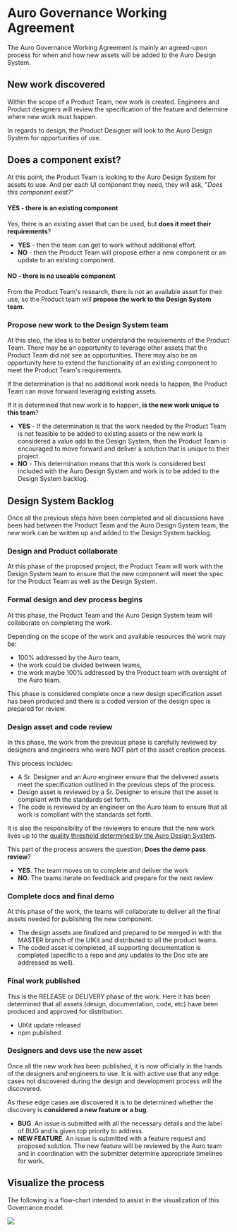 # Auro Governance Working Agreement

The Auro Governance Working Agreement is mainly an agreed-upon process for when and how new assets will be added to the Auro Design System.

## New work discovered

Within the scope of a Product Team, new work is created. Engineers and Product designers will review the specification of the feature and determine where new work must happen.

In regards to design, the Product Designer will look to the Auro Design System for opportunities of use.

## Does a component exist?

At this point, the Product Team is looking to the Auro Design System for assets to use. And per each UI component they need, they will ask, "*Does this component exist?*"

#### YES - there is an existing component

Yes, there is an existing asset that can be used, but **does it meet their requirements**?

* **YES** - then the team can get to work without additional effort.
* **NO** - then the Product Team will propose either a new component or an update to an existing component.

#### NO - there is no useable component

From the Product Team's research, there is not an available asset for their use, so the Product team will **propose the work to the Design System team**.

### Propose new work to the Design System team

At this step, the idea is to better understand the requirements of the Product Team. There may be an opportunity to leverage other assets that the Product Team did not see as opportunities. There may also be an opportunity here to extend the functionality of an existing component to meet the Product Team's requirements.

If the determination is that no additional work needs to happen, the Product Team can move forward leveraging existing assets.

If it is determined that new work is to happen, **is the new work unique to this team**?

* **YES** - If the determination is that the work needed by the Product Team is not feasible to be added to existing assets or the new work is considered a value add to the Design System, then the Product Team is encouraged to move forward and deliver a solution that is unique to their project.
* **NO** - This determination means that this work is considered best included with the Auro Design System and work is to be added to the Design System backlog.

## Design System Backlog

Once all the previous steps have been completed and all discussions have been had between the Product Team and the Auro Design System team, the new work can be written up and added to the Design System backlog.

### Design and Product collaborate

At this phase of the proposed project, the Product Team will work with the Design System team to ensure that the new component will meet the spec for the Product Team as well as the Design System.

### Formal design and dev process begins

At this phase, the Product Team and the Auro Design System team will collaborate on completing the work.

Depending on the scope of the work and available resources the work may be:

* 100% addressed by the Auro team,
* the work could be divided between teams,
* the work maybe 100% addressed by the Product team with oversight of the Auro team.

This phase is considered complete once a new design specification asset has been produced and there is a coded version of the design spec is prepared for review.

### Design asset and code review

In this phase, the work from the previous phase is carefully reviewed by designers and engineers who were NOT part of the asset creation process.

This process includes:

* A Sr. Designer and an Auro engineer ensure that the delivered assets meet the specification outlined in the previous steps of the process.
* Design asset is reviewed by a Sr. Designer to ensure that the asset is compliant with the standards set forth.
* The code is reviewed by an engineer on the Auro team to ensure that all work is compliant with the standards set forth.

It is also the responsibility of the reviewers to ensure that the new work lives up to the [quality threshold determined by the Auro Design System](https://github.com/AlaskaAirlines/auro_docs/blob/master/src/WORKING_AGREEMENT.md).

This part of the process answers the question; **Does the demo pass review**?

* **YES**. The team moves on to complete and deliver the work
* **NO**. The teams iterate on feedback and prepare for the next review

### Complete docs and final demo

At this phase of the work, the teams will collaborate to deliver all the final assets needed for publishing the new component.

* The design assets are finalized and prepared to be merged in with the MASTER branch of the UIKit and distributed to all the product teams.
* The coded asset is completed, all supporting documentation is completed (specific to a repo and any updates to the Doc site are addressed as well).

### Final work published

This is the RELEASE or DELIVERY phase of the work. Here it has been determined that all assets (design, documentation, code, etc) have been produced and approved for distribution.

* UIKit update released
* npm published

### Designers and devs use the new asset

Once all the new work has been published, it is now officially in the hands of the designers and engineers to use. It is with active use that any edge cases not discovered during the design and development process will the discovered.

As these edge cases are discovered it is to be determined whether the discovery is **considered a new feature or a bug**.

* **BUG**. An issue is submitted with all the necessary details and the label of BUG and is given top priority to address.
* **NEW FEATURE**. An issue is submitted with a feature request and proposed solution. The new feature will be reviewed by the Auro team and in coordination with the submitter determine appropriate timelines for work.




## Visualize the process

The following is a flow-chart intended to assist in the visualization of this Governance model.

![](https://mermaid.ink/img/eyJjb2RlIjoiZ3JhcGggVERcbkFbUHJvZHVjdCBuZWVkcyBuZXcgd29ya10gLS0-IEJ7RG9lcyB0aGUgPGJyPmNvbXBvbmVudCBleGlzdD99XG5CIC0tPnxZZXN8IER7RG9lcyBpdCBtZWV0IHRoZTxicj5mdWxsIHJlcXVpcmVtZW50cz99XG5EIC0tPnxOb3wgQ1xuQiAtLT58Tm98IENbUHJvZHVjdCBhbmQgRFMgdGVhbSA8YnI-ZGlzY3VzcyBmdWxsIHJlcXVpcmVtZW50c11cbkQgLS0-IHxZZXN8IEVbTGV2ZXJhZ2UgZXhpc3RpbmcgYXNzZXRzXVxuQyAtLT4gRntEb2VzIG5ldyB3b3JrPGJyPm5lZWQgdG8gaGFwcGVuP31cbkYgLS0-IHxOb3wgRVxuRiAtLT4gfFllc3wgR3tJcyB0aGUgd29yayB1bmlxdWU_fVxuRyAtLT4gfFllc3wgSFtQcm9kdWN0IHRlYW0gZG9lcyB0aGUgd29ya11cbkcgLS0-IHxOb3wgSVtBZGQgaXRlbSB0byBEUyBiYWNrbG9nXVxuSSAtLT4gSltEZXNpZ24gYW5kIFByb2R1Y3Q8YnI-Y29sbGFiIG9uIGl0ZXJhdGU8YnI-b24gc3BlY3MsIHByb2R1Y2UgYXNzZXRzXVxuSiAtLT4gS1tGb3JtYWwgZGVzaWduIGFuZCA8YnI-ZGV2ZWxvcG1lbnQgcHJvY2VzcyBiZWdpbnNdXG5LIC0tPiBMW0RTIFN5bWJvbCBjcmVhdGVkLDxicj4xc3QgZHJhZnQgZGVtbyBjcmVhdGVkLDxicj5yZXZpZXcgd2l0aCBEUyBhbmQgUHJvZHVjdCB0ZWFtXVxuTCAtLT4gTXtEb2VzIGRlbW88YnI-cGFzcyByZXZpZXc_fVxuTSAtLT4gfE5vfCBPW1RlYW1zIGl0ZXJhdGUgb24gZmVlZGJhY2tdXG5NIC0tPiB8WWVzfCBQW0NvbXBsZXRlIGRvY3VtZW50YXRpb24sPGJyPnByb2R1Y2UgZGVtbyBmb3IgcmVsZWFzZV1cblAgLS0-IFFbRGVzaWduIHdvcmsgbWVyZ2VkIGludG8gVUlLaXQsPGJyPm5ldyBXQyBwdWJsaXNoZWRdXG5RIC0tPiBSW1Byb2R1Y3QgRGVzaWduZXIgdXBkYXRlcyBVSUtpdCw8YnI-ZW5naW5lZXIgYWRkcyBuZXcgY29tcG9uZW50XVxuUiAtLT4gU3tCdWdzIG9yPGJyPm1pc3NpZ24gZmVhdHVyZT99XG5TIC0tPiB8QlVHfCBVW0lzc3VlIHN1Ym1pdHRlZCB3aXRoPGJyPmhpZ2ggcHJpb3JpdHkgZm9yPGJyPnJldmlldyBhbmQgcmVzb2x1dGlvbl1cblMgLS0-IHxGRUFUVVJFfCBUW0lzc3VlIHN1Ym1pdHRlZCB0byByZXBvPGJyPmZvciByZXZpZXcgYnkgdGhlIDxicj5BdXJvIERTIFRlYW1dIiwibWVybWFpZCI6eyJ0aGVtZSI6ImRlZmF1bHQifSwidXBkYXRlRWRpdG9yIjpmYWxzZX0)

<!-- [Editor][1] -->

[1]: https://mermaid-js.github.io/mermaid-live-editor/#/edit/eyJjb2RlIjoiZ3JhcGggVERcbkFbUHJvZHVjdCBuZWVkcyBuZXcgd29ya10gLS0-IEJ7RG9lcyB0aGUgPGJyPmNvbXBvbmVudCBleGlzdD99XG5CIC0tPnxZZXN8IER7RG9lcyBpdCBtZWV0IHRoZTxicj5mdWxsIHJlcXVpcmVtZW50cz99XG5EIC0tPnxOb3wgQ1xuQiAtLT58Tm98IENbUHJvZHVjdCBhbmQgRFMgdGVhbSA8YnI-ZGlzY3VzcyBmdWxsIHJlcXVpcmVtZW50c11cbkQgLS0-IHxZZXN8IEVbTGV2ZXJhZ2UgZXhpc3RpbmcgYXNzZXRzXVxuQyAtLT4gRntEb2VzIG5ldyB3b3JrPGJyPm5lZWQgdG8gaGFwcGVuP31cbkYgLS0-IHxOb3wgRVxuRiAtLT4gfFllc3wgR3tJcyB0aGUgd29yayB1bmlxdWU_fVxuRyAtLT4gfFllc3wgSFtQcm9kdWN0IHRlYW0gZG9lcyB0aGUgd29ya11cbkcgLS0-IHxOb3wgSVtBZGQgaXRlbSB0byBEUyBiYWNrbG9nXVxuSSAtLT4gSltEZXNpZ24gYW5kIFByb2R1Y3Q8YnI-Y29sbGFiIG9uIGl0ZXJhdGU8YnI-b24gc3BlY3MsIHByb2R1Y2UgYXNzZXRzXVxuSiAtLT4gS1tGb3JtYWwgZGVzaWduIGFuZCA8YnI-ZGV2ZWxvcG1lbnQgcHJvY2VzcyBiZWdpbnNdXG5LIC0tPiBMW0RTIFN5bWJvbCBjcmVhdGVkLDxicj4xc3QgZHJhZnQgZGVtbyBjcmVhdGVkLDxicj5yZXZpZXcgd2l0aCBEUyBhbmQgUHJvZHVjdCB0ZWFtXVxuTCAtLT4gTXtEb2VzIGRlbW88YnI-cGFzcyByZXZpZXc_fVxuTSAtLT4gfE5vfCBPW1RlYW1zIGl0ZXJhdGUgb24gZmVlZGJhY2tdXG5NIC0tPiB8WWVzfCBQW0NvbXBsZXRlIGRvY3VtZW50YXRpb24sPGJyPnByb2R1Y2UgZGVtbyBmb3IgcmVsZWFzZV1cblAgLS0-IFFbRGVzaWduIHdvcmsgbWVyZ2VkIGludG8gVUlLaXQsPGJyPm5ldyBXQyBwdWJsaXNoZWRdXG5RIC0tPiBSW1Byb2R1Y3QgRGVzaWduZXIgdXBkYXRlcyBVSUtpdCw8YnI-ZW5naW5lZXIgYWRkcyBuZXcgY29tcG9uZW50XVxuUiAtLT4gU3tCdWdzIG9yPGJyPm1pc3NpZ24gZmVhdHVyZT99XG5TIC0tPiB8QlVHfCBVW0lzc3VlIHN1Ym1pdHRlZCB3aXRoPGJyPmhpZ2ggcHJpb3JpdHkgZm9yPGJyPnJldmlldyBhbmQgcmVzb2x1dGlvbl1cblMgLS0-IHxGRUFUVVJFfCBUW0lzc3VlIHN1Ym1pdHRlZCB0byByZXBvPGJyPmZvciByZXZpZXcgYnkgdGhlIDxicj5BdXJvIERTIFRlYW1dIiwibWVybWFpZCI6eyJ0aGVtZSI6ImRlZmF1bHQifSwidXBkYXRlRWRpdG9yIjpmYWxzZX0
